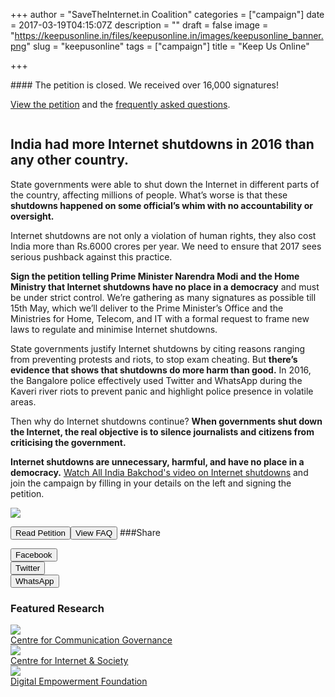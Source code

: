 +++
author = "SaveTheInternet.in Coalition"
categories = ["campaign"]
date = 2017-03-19T04:15:07Z
description = ""
draft = false
image = "https://keepusonline.in/files/keepusonline.in/images/keepusonline_banner.png"
slug = "keepusonline"
tags = ["campaign"]
title = "Keep Us Online"

+++


<div class="ui stackable grid container">
  <div class="row">
  <div class="five wide column" id="petition-section">
#### The petition is closed. We received over 16,000 signatures!

[View the petition](https://internetfreedom.in/shutdowns-petition/) and the [frequently asked questions](https://internetfreedom.in/shutdowns-faq/).

 </div>
 <div class="ten wide right floated column"> 

## India had more Internet shutdowns in 2016 than any other country.

State governments were able to shut down the Internet in different parts of the country, affecting millions of people. What’s worse is that these <b> shutdowns happened on some official’s whim with no accountability or oversight. </b>

Internet shutdowns are not only a violation of human rights, they also cost India more than Rs.6000 crores per year. We need to ensure that 2017 sees serious pushback against this practice.

<b> Sign the petition telling Prime Minister Narendra Modi and the Home Ministry that Internet shutdowns have no place in a democracy</b> and must be under strict control. We’re gathering as many signatures as possible till 15th May, which we’ll deliver to the Prime Minister’s Office and the Ministries for Home, Telecom, and IT with a formal request to frame new laws to regulate and minimise Internet shutdowns.

State governments justify Internet shutdowns by citing reasons ranging from preventing protests and riots, to stop exam cheating. But <b>there’s evidence that shows that shutdowns do more harm than good.</b> In 2016, the Bangalore police effectively used Twitter and WhatsApp during the Kaveri river riots to prevent panic and highlight police presence in volatile areas. 

Then why do Internet shutdowns continue? <b> When governments shut down the Internet, the real objective is to silence journalists and citizens from criticising the government. </b>

<b>Internet shutdowns are unnecessary, harmful, and have no place in a democracy.</b> <a href="http://www.hotstar.com/tv/on-air-with-aib/6200/broad-bandh/1000170155"> Watch All India Bakchod's video on Internet shutdowns</a> and join the campaign by filling in your details on the left and signing the petition.

<a href="http://www.hotstar.com/tv/on-air-with-aib/6200/broad-bandh/1000170155" target="_blank"><img src="https://internetfreedom.in/files/keepusonline.in/images/keepusonline_aib_video_thumbnail.jpg" class="ui centered medium image"></a>

   <a href="https://internetfreedom.in/shutdowns-petition/"><button class="ui primary basic button">Read Petition</button></a><a href="https://internetfreedom.in/shutdowns-faq/"><button class="ui secondary basic button">View FAQ</button></a>
###Share 
 <div class="ui buttons"><a href="https://www.facebook.com/sharer/sharer.php?u=https://keepusonline.in/"><button class="ui facebook button">
  <i class="facebook icon"></i>
  Facebook
 </button></a><div class="or"></div>
 <a href="https://twitter.com/intent/tweet?text=India%20had%20more%20Internet%20shutdowns%20in%202016%20than%20any%20other%20country.%20Sign%20the%20petition%20demanding%20an%20end%20to%20it%20https%3A%2F%2Fkeepusonline.in%2F%20%23KeepItOn"><button class="ui twitter button">
  <i class="twitter icon"></i>
  Twitter
 </button></a><div class="or"></div>
 <a href="whatsapp://send?text=India%20had%20more%20Internet%20shutdowns%20in%202016%20than%20any%20other%20country.%20Sign%20the%20petition%20demanding%20an%20end%20to%20it%20https%3A%2F%2Fkeepusonline.in%2F%20%23KeepItOn" data-action="share/whatsapp/share"><button class="ui green button">
  <i class="whatsapp icon"></i>
  WhatsApp
 </button></a></div>
   </div>
     </div>
 <div class="row centered">
 <h3 class="ui center aligned header">Featured Research</h3>
 <div class="ui link stackable cards">
      <div class="card">
        <a class="image" href="https://internetfreedom.in/org-ccg">
          <img src="https://internetfreedom.in/files/keepusonline.in/images/ccg_logo.png">
        </a>
        <div class="content">
          <a class="header" href="https://internetfreedom.in/org-ccg">Centre for Communication Governance</a>
        </div>
      </div>
      <div class="card">
        <a class="image" href="https://internetfreedom.in/org-cis">
          <img src="https://internetfreedom.in/files/keepusonline.in/images/cis_logo.png">
        </a>
        <div class="content">
          <a class="header" href="https://internetfreedom.in/org-cis">Centre for Internet &amp; Society</a>
        </div>
      </div>
      <div class="card">
        <a class="image" href="https://internetfreedom.in/org-def">
          <img src="https://internetfreedom.in/files/keepusonline.in/images/def_logo.png">
        </a>
        <div class="content">
          <a class="header" href="https://internetfreedom.in/org-def">Digital Empowerment Foundation</a>
        </div>
      </div>
    </div>
 </div>

